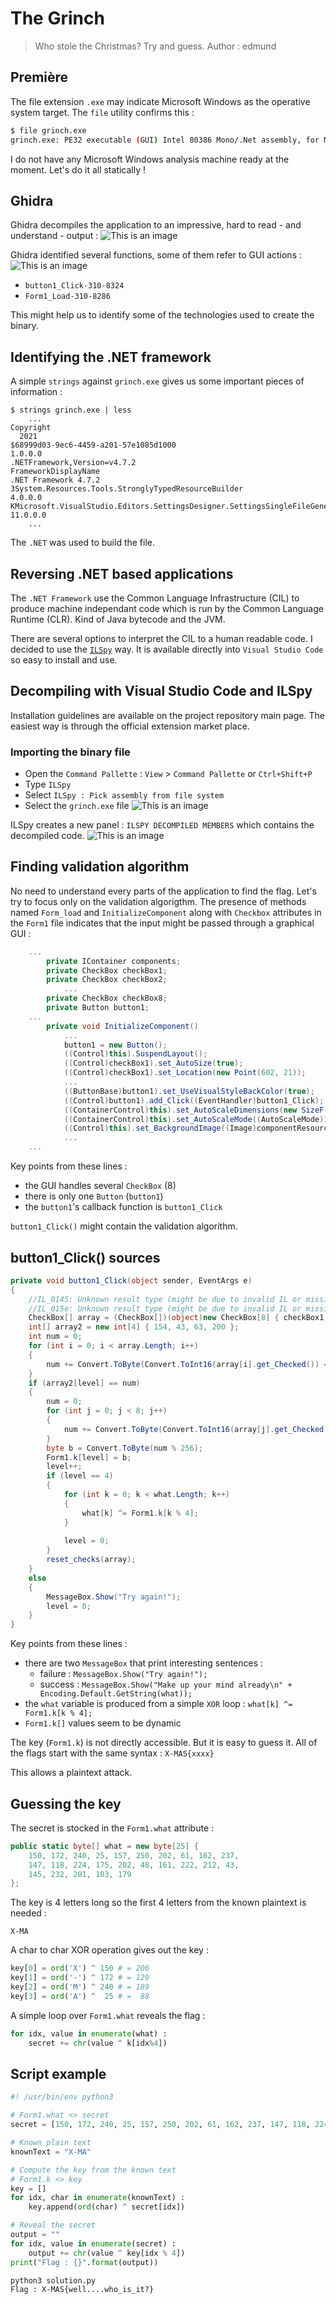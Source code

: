 # The Grinch

> Who stole the Christmas? Try and guess.
Author : edmund  

## Première 
The file extension ```.exe``` may indicate Microsoft Windows as the operative
system target. The ```file``` utility confirms this :
``` bash
$ file grinch.exe 
grinch.exe: PE32 executable (GUI) Intel 80386 Mono/.Net assembly, for MS Window 
```

I do not have any Microsoft Windows analysis machine ready at the moment.
Let's do it all statically !

## Ghidra
Ghidra decompiles the application to an impressive, hard to read - and understand -
output :
![This is an image](IMGs/GHIDRA_0.png)

Ghidra identified several functions, some of them refer to GUI actions :
![This is an image](IMGs/GHIDRA_1.png)

- ```button1_Click-310-8324```
- ```Form1_Load-310-8286```

This might help us to identify some of the technologies used to create the binary.

## Identifying the .NET framework
A simple ```strings``` against ```grinch.exe``` gives us some important pieces of information :
```
$ strings grinch.exe | less
    ...
Copyright 
  2021
$68999d03-9ec6-4459-a201-57e1085d1000
1.0.0.0
.NETFramework,Version=v4.7.2
FrameworkDisplayName
.NET Framework 4.7.2
3System.Resources.Tools.StronglyTypedResourceBuilder
4.0.0.0
KMicrosoft.VisualStudio.Editors.SettingsDesigner.SettingsSingleFileGenerator
11.0.0.0
    ...
```

The ```.NET``` was used to build the file. 

## Reversing .NET based applications
The ```.NET Framework``` use the Common Language Infrastructure (CIL) to produce
machine independant code which is run by the Common Language Runtime (CLR). Kind
of Java bytecode and the JVM.

There are several options to interpret the CIL to a human readable code. I decided
to use the [```ILSpy```](https://github.com/icsharpcode/ILSpy) way.
It is available directly into ```Visual Studio Code``` so easy to install and use.

## Decompiling with Visual Studio Code and ILSpy
Installation guidelines are available on the project repository main page. The
easiest way is through the official extension market place.

### Importing the binary file
- Open the ```Command Pallette``` : ```View``` > ```Command Pallette``` or ```Ctrl+Shift+P```
- Type ```ILSpy```
- Select ```ILSpy : Pick assembly from file system```
- Select the ```grinch.exe``` file
![This is an image](IMGs/VISUAL_CODE_STUDIO_0.png)

ILSpy creates a new panel : ```ILSPY DECOMPILED MEMBERS``` which contains the decompiled code.
![This is an image](IMGs/VISUAL_CODE_STUDIO_1.png)

## Finding validation algorithm
No need to understand every parts of the application to find the flag. Let's try
to focus only on the validation algorigthm. The presence of methods named ```Form_load``` and ```InitializeComponent``` along with ```Checkbox``` attributes in the ```Form1``` file indicates that the input might be passed through a graphical GUI :

```C#
    ...
		private IContainer components;
		private CheckBox checkBox1;
		private CheckBox checkBox2;
            ...
		private CheckBox checkBox8;
		private Button button1;
    ...
        private void InitializeComponent()
            ...
            button1 = new Button();
            ((Control)this).SuspendLayout();
            ((Control)checkBox1).set_AutoSize(true);
            ((Control)checkBox1).set_Location(new Point(602, 21));
            ...
            ((ButtonBase)button1).set_UseVisualStyleBackColor(true);
			((Control)button1).add_Click((EventHandler)button1_Click);
			((ContainerControl)this).set_AutoScaleDimensions(new SizeF(6f, 13f));
			((ContainerControl)this).set_AutoScaleMode((AutoScaleMode)1);
			((Control)this).set_BackgroundImage((Image)componentResourceManager.GetObject("$this.BackgroundImage"));
            ...
    ...
```

Key points from these lines :
- the GUI handles several ```CheckBox``` (8)
- there is only one ```Button``` (```button1```)
- the ```button1```'s callback function is ```button1_Click```

```button1_Click()``` might contain the validation algorithm.

## button1_Click() sources

```C#
private void button1_Click(object sender, EventArgs e)
{
    //IL_0145: Unknown result type (might be due to invalid IL or missing references)
    //IL_015e: Unknown result type (might be due to invalid IL or missing references)
    CheckBox[] array = (CheckBox[])(object)new CheckBox[8] { checkBox1, checkBox2, checkBox3, checkBox4, checkBox5, checkBox6, checkBox7, checkBox8 };
    int[] array2 = new int[4] { 154, 43, 63, 200 };
    int num = 0;
    for (int i = 0; i < array.Length; i++)
    {
        num += Convert.ToByte(Convert.ToInt16(array[i].get_Checked()) << i);
    }
    if (array2[level] == num)
    {
        num = 0;
        for (int j = 0; j < 8; j++)
        {
            num += Convert.ToByte(Convert.ToInt16(array[j].get_Checked())) * 3 << j;
        }
        byte b = Convert.ToByte(num % 256);
        Form1.k[level] = b;
        level++;
        if (level == 4)
        {
            for (int k = 0; k < what.Length; k++)
            {
                what[k] ^= Form1.k[k % 4];
            }
            
            level = 0;
        }
        reset_checks(array);
    }
    else
    {
        MessageBox.Show("Try again!");
        level = 0;
    }
}
```

Key points from these lines :
- there are two ```MessageBox``` that print interesting sentences :
    * failure : ```MessageBox.Show("Try again!");```
    * success : ```MessageBox.Show("Make up your mind already\n" + Encoding.Default.GetString(what));```
- the ```what``` variable is produced from a simple ```XOR``` loop : ```what[k] ^= Form1.k[k % 4];```
- ```Form1.k[]``` values seem to be dynamic

The key (```Form1.k```) is not directly accessible. But it is easy to guess it.
All of the flags start with the same syntax : ```X-MAS{xxxx}```

This allows a plaintext attack.

## Guessing the key
The secret is stocked in the ```Form1.what``` attribute : 
```C#
public static byte[] what = new byte[25] {
    150, 172, 240, 25, 157, 250, 202, 61, 162, 237,
    147, 118, 224, 175, 202, 48, 161, 222, 212, 43,
    145, 232, 201, 103, 179
};
```

The key is 4 letters long so the first 4 letters from the known plaintext is needed :
```
X-MA
```

A char to char XOR operation gives out the key :
```python
key[0] = ord('X') ^ 150 # = 206
key[1] = ord('-') ^ 172 # = 129
key[2] = ord('M') ^ 240 # = 189
key[3] = ord('A') ^  25 # =  88
```

A simple loop over ```Form1.what``` reveals the flag :
```python
for idx, value in enumerate(what) :
    secret += chr(value ^ k[idx%4])
```

## Script example
```python
#! /usr/bin/env python3

# Form1.what <> secret
secret = [150, 172, 240, 25, 157, 250, 202, 61, 162, 237, 147, 118, 224, 175, 202, 48, 161, 222, 212, 43, 145, 232, 201, 103, 179]

# Known plain text
knownText = "X-MA"

# Compute the key from the known text
# Form1.k <> key
key = []
for idx, char in enumerate(knownText) :
    key.append(ord(char) ^ secret[idx])

# Reveal the secret
output = ""
for idx, value in enumerate(secret) :
    output += chr(value ^ key[idx % 4])
print("Flag : {}".format(output))
```
```
python3 solution.py
Flag : X-MAS{well....who_is_it?}
```
